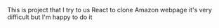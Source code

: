 This is project that I try to us React to clone Amazon webpage it's very difficult but I'm happy to do it 

